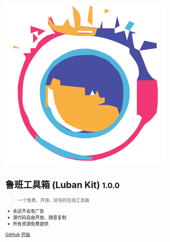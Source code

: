 <!-- _coverpage.md -->

![logo](_media/logo.png ':size=10%')

# 鲁班工具箱 (Luban Kit) <small>1.0.0</small>

> 一个免费、开源、好用的在线工具箱

- 永远不会有广告
- 源代码自由开放、随意复制
- 所有资源免费提供

[GitHub](https://github.com/Ly-Alex/luban-kit)
[开始](#鲁班工具箱)